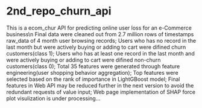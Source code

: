 # 2nd_repo_churn_api
This is a ecom_chur API for predicting online user loss for an e-Commerce business\n
Final data were cleaned out from 2.7 million rows of timestamps raw_data of 4 month user browsing records;
Users who has no record in the last month but were actively buying or adding to cart were difined churn customers(class 1);
Users who has at least one record in the last month and were actively buying or adding to cart were difined non-churn customers(class 0);
Total 35 features were generated through feature engineering(user shopping behavior aggregation);
Top features were selected based on the rank of importance in LightGBoost model;
Final features in Web API may be reduced further in the next version to avoid the redundant requests of value input;
Web page implementation of SHAP force plot visulization is under processing...
